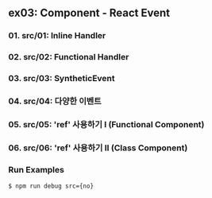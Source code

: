## ex03: Component - React Event

### 01. src/01: Inline Handler
### 02. src/02: Functional Handler 
### 03. src/03: SyntheticEvent
### 04. src/04: 다양한 이벤트 
### 05. src/05:  'ref' 사용하기 I     (Functional Component) 
### 06. src/06:  'ref' 사용하기 II    (Class Component)

### Run Examples
```bash
$ npm run debug src={no}
```